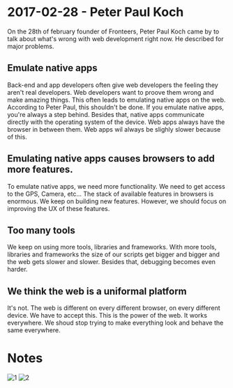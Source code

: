 # 2017-02-28 - Peter Paul Koch
On the 28th of february founder of Fronteers, Peter Paul Koch came by to talk about what's wrong with web development right now. He described for major problems.

## Emulate native apps
Back-end and app developers often give web developers the feeling they aren't real developers. Web developers want to proove them wrong and make amazing things. This often leads to emulating native apps on the web. According to Peter Paul, this shouldn't be done. If you emulate native apps, you're always a step behind. Besides that, native apps communicate directly with the operating system of the device. Web apps always have the browser in between them. Web apps wil always be slighly slower because of this.

## Emulating native apps causes browsers to add more features.
To emulate native apps, we need more functionality. We need to get access to the GPS, Camera, etc... The stack of available features in browsers is enormous. We keep on building new features. However, we should focus on improving the UX of these features.

## Too many tools
We keep on using more tools, libraries and frameworks. With more tools, libraries and frameworks the size of our scripts get bigger and bigger and the web gets slower and slower. Besides that, debugging becomes even harder.

## We think the web is a uniformal platform
It's not. The web is different on every different browser, on every different device. We have to accept this. This is the power of the web. It works everywhere. We shoud stop trying to make everything look and behave the same everywhere.

# Notes
![1](https://github.com/Frankwarnaar/minor-weekly-nerd/blob/master/notes/3_ppk/20170603_101812.jpg?raw=true)
![2](https://github.com/Frankwarnaar/minor-weekly-nerd/blob/master/notes/3_ppk/20170603_101819.jpg?raw=true)
